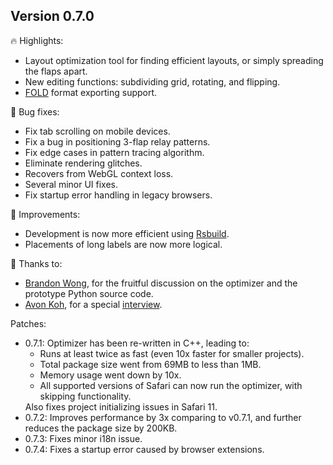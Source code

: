 
## Version 0.7.0

🔥 Highlights:
- Layout optimization tool for finding efficient layouts, or simply spreading the flaps apart.
- New editing functions: subdividing grid, rotating, and flipping.
- [FOLD](https://github.com/edemaine/fold) format exporting support.

🐛 Bug fixes:
- Fix tab scrolling on mobile devices.
- Fix a bug in positioning 3-flap relay patterns.
- Fix edge cases in pattern tracing algorithm.
- Eliminate rendering glitches.
- Recovers from WebGL context loss.
- Several minor UI fixes.
- Fix startup error handling in legacy browsers.

💪 Improvements:
- Development is now more efficient using [Rsbuild](https://rsbuild.dev/).
- Placements of long labels are now more logical.

🙏 Thanks to:
- [Brandon Wong](https://web.mit.edu/wongb/www/origami/), for the fruitful discussion on the optimizer and the prototype Python source code.<!-- and the companion tutorial video for the optimizer. -->
- [Avon Koh](https://www.youtube.com/@origameow), for a special [interview](https://youtu.be/-1usLhc3RNw).

Patches:
- 0.7.1: Optimizer has been re-written in C++, leading to:<ul>
  <li>Runs at least twice as fast (even 10x faster for smaller projects).</li>
  <li>Total package size went from 69MB to less than 1MB.</li>
  <li>Memory usage went down by 10x.</li>
  <li>All supported versions of Safari can now run the optimizer, with skipping functionality.</li>
  </ul>Also fixes project initializing issues in Safari 11.
- 0.7.2: Improves performance by 3x comparing to v0.7.1, and further reduces the package size by 200KB.
- 0.7.3: Fixes minor i18n issue.
- 0.7.4: Fixes a startup error caused by browser extensions.
